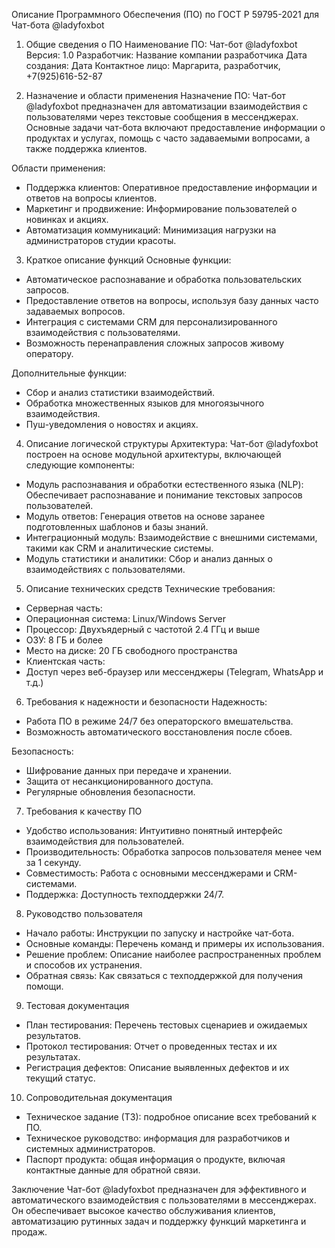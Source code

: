 Описание Программного Обеспечения (ПО) по ГОСТ Р 59795-2021 для Чат-бота @ladyfoxbot

1. Общие сведения о ПО
Наименование ПО: Чат-бот @ladyfoxbot
Версия: 1.0
Разработчик: Название компании разработчика
Дата создания: Дата
Контактное лицо: Маргарита, разработчик, +7(925)616-52-87

2. Назначение и области применения
Назначение ПО: Чат-бот @ladyfoxbot предназначен для автоматизации взаимодействия с пользователями через текстовые сообщения в мессенджерах. Основные задачи чат-бота включают предоставление информации о продуктах и услугах, помощь с часто задаваемыми вопросами, а также поддержка клиентов.

Области применения:
- Поддержка клиентов: Оперативное предоставление информации и ответов на вопросы клиентов.
- Маркетинг и продвижение: Информирование пользователей о новинках и акциях.
- Автоматизация коммуникаций: Минимизация нагрузки на администраторов студии красоты.

3. Краткое описание функций
Основные функции:
- Автоматическое распознавание и обработка пользовательских запросов.
- Предоставление ответов на вопросы, используя базу данных часто задаваемых вопросов.
- Интеграция с системами CRM для персонализированного взаимодействия с пользователями.
- Возможность перенаправления сложных запросов живому оператору.

Дополнительные функции:
- Сбор и анализ статистики взаимодействий.
- Обработка множественных языков для многоязычного взаимодействия.
- Пуш-уведомления о новостях и акциях.

4. Описание логической структуры
Архитектура: Чат-бот @ladyfoxbot построен на основе модульной архитектуры, включающей следующие компоненты:
- Модуль распознавания и обработки естественного языка (NLP): Обеспечивает распознавание и понимание текстовых запросов пользователей.
- Модуль ответов: Генерация ответов на основе заранее подготовленных шаблонов и базы знаний.
- Интеграционный модуль: Взаимодействие с внешними системами, такими как CRM и аналитические системы.
- Модуль статистики и аналитики: Сбор и анализ данных о взаимодействиях с пользователями.

5. Описание технических средств
Технические требования:
- Серверная часть:
- Операционная система: Linux/Windows Server
- Процессор: Двухъядерный с частотой 2.4 ГГц и выше
- ОЗУ: 8 ГБ и более
- Место на диске: 20 ГБ свободного пространства
- Клиентская часть:
- Доступ через веб-браузер или мессенджеры (Telegram, WhatsApp и т.д.)

6. Требования к надежности и безопасности
Надежность:
- Работа ПО в режиме 24/7 без операторского вмешательства.
- Возможность автоматического восстановления после сбоев.

Безопасность:
- Шифрование данных при передаче и хранении.
- Защита от несанкционированного доступа.
- Регулярные обновления безопасности.

7. Требования к качеству ПО
- Удобство использования: Интуитивно понятный интерфейс взаимодействия для пользователей.
- Производительность: Обработка запросов пользователя менее чем за 1 секунду.
- Совместимость: Работа с основными мессенджерами и CRM-системами.
- Поддержка: Доступность техподдержки 24/7.

8. Руководство пользователя
- Начало работы: Инструкции по запуску и настройке чат-бота.
- Основные команды: Перечень команд и примеры их использования.
- Решение проблем: Описание наиболее распространенных проблем и способов их устранения.
- Обратная связь: Как связаться с техподдержкой для получения помощи.

9. Тестовая документация
- План тестирования: Перечень тестовых сценариев и ожидаемых результатов.
- Протокол тестирования: Отчет о проведенных тестах и их результатах.
- Регистрация дефектов: Описание выявленных дефектов и их текущий статус.

10. Сопроводительная документация
- Техническое задание (ТЗ): подробное описание всех требований к ПО.
- Техническое руководство: информация для разработчиков и системных администраторов.
- Паспорт продукта: общая информация о продукте, включая контактные данные для обратной связи.

Заключение
Чат-бот @ladyfoxbot предназначен для эффективного и автоматического взаимодействия с пользователями в мессенджерах. Он обеспечивает высокое качество обслуживания клиентов, автоматизацию рутинных задач и поддержку функций маркетинга и продаж.